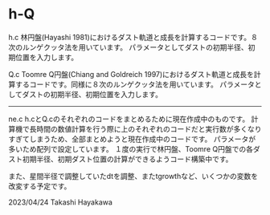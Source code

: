 # h-Q

h.c
林円盤(Hayashi 1981)におけるダスト軌道と成長を計算するコードです。８次のルンゲクッタ法を用いています。
パラメータとしてダストの初期半径、初期位置を入力します。

Q.c
Toomre Q円盤(Chiang and Goldreich 1997)におけるダスト軌道と成長を計算するコードです。同様に８次のルンゲクッタ法を用いています。
パラメータとしてダストの初期半径、初期位置を入力します。

-------------------

ne.c
h.cとQ.cのそれぞれのコードをまとめるために現在作成中のものです。
計算機で長時間の数値計算を行う際に上のそれぞれのコードだと実行数が多くなりすぎてしまうため、全部まとめようと現在作成中のコードです。
パラメータが多いため配列で設定しています。
１度の実行で林円盤、Toomre Q円盤での各ダスト初期半径、初期ダスト位置の計算ができるようコード構築中です。

また、星間半径で調整していたdtを調整、またtgrowthなど、いくつかの変数を改変する予定です。

2023/04/24 Takashi Hayakawa
